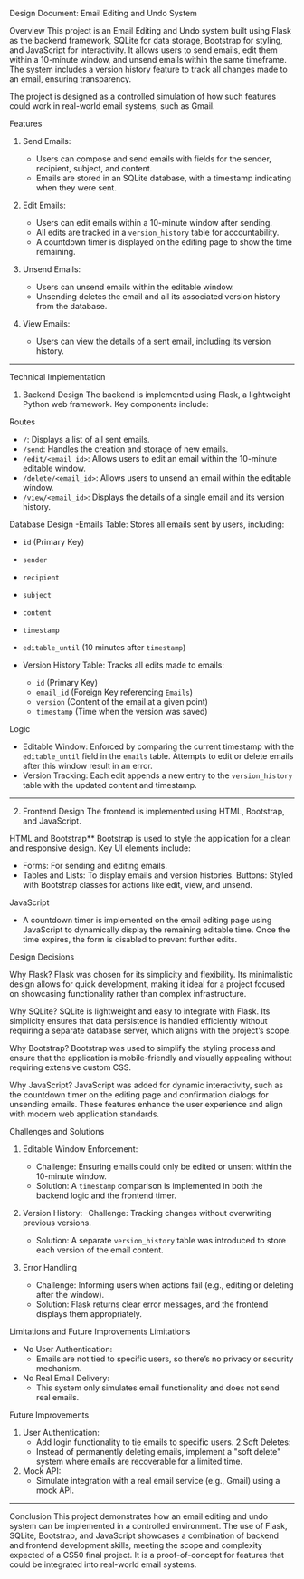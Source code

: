 Design Document: Email Editing and Undo System

Overview
This project is an Email Editing and Undo system built using Flask as the backend framework, SQLite for data storage, Bootstrap for styling, and JavaScript for interactivity. It allows users to send emails, edit them within a 10-minute window, and unsend emails within the same timeframe. The system includes a version history feature to track all changes made to an email, ensuring transparency.

The project is designed as a controlled simulation of how such features could work in real-world email systems, such as Gmail.

Features
1. Send Emails:
   - Users can compose and send emails with fields for the sender, recipient, subject, and content.
   - Emails are stored in an SQLite database, with a timestamp indicating when they were sent.

2. Edit Emails:
   - Users can edit emails within a 10-minute window after sending.
   - All edits are tracked in a `version_history` table for accountability.
   - A countdown timer is displayed on the editing page to show the time remaining.

3. Unsend Emails:
   - Users can unsend emails within the editable window.
   - Unsending deletes the email and all its associated version history from the database.

4. View Emails:
   - Users can view the details of a sent email, including its version history.

---

Technical Implementation

1. Backend Design
The backend is implemented using Flask, a lightweight Python web framework. Key components include:

Routes
- `/`: Displays a list of all sent emails.
- `/send`: Handles the creation and storage of new emails.
- `/edit/<email_id>`: Allows users to edit an email within the 10-minute editable window.
- `/delete/<email_id>`: Allows users to unsend an email within the editable window.
- `/view/<email_id>`: Displays the details of a single email and its version history.

Database Design
-Emails Table:
  Stores all emails sent by users, including:
  - `id` (Primary Key)
  - `sender`
  - `recipient`
  - `subject`
  - `content`
  - `timestamp`
  - `editable_until` (10 minutes after `timestamp`)

- Version History Table:
  Tracks all edits made to emails:
  - `id` (Primary Key)
  - `email_id` (Foreign Key referencing `Emails`)
  - `version` (Content of the email at a given point)
  - `timestamp` (Time when the version was saved)

Logic
- Editable Window: Enforced by comparing the current timestamp with the `editable_until` field in the `emails` table. Attempts to edit or delete emails after this window result in an error.
- Version Tracking: Each edit appends a new entry to the `version_history` table with the updated content and timestamp.

---

2. Frontend Design
The frontend is implemented using HTML, Bootstrap, and JavaScript.

HTML and Bootstrap**
Bootstrap is used to style the application for a clean and responsive design. Key UI elements include:
- Forms: For sending and editing emails.
- Tables and Lists: To display emails and version histories.
Buttons: Styled with Bootstrap classes for actions like edit, view, and unsend.

JavaScript
- A countdown timer is implemented on the email editing page using JavaScript to dynamically display the remaining editable time. Once the time expires, the form is disabled to prevent further edits.

Design Decisions

Why Flask?
Flask was chosen for its simplicity and flexibility. Its minimalistic design allows for quick development, making it ideal for a project focused on showcasing functionality rather than complex infrastructure.

Why SQLite?
SQLite is lightweight and easy to integrate with Flask. Its simplicity ensures that data persistence is handled efficiently without requiring a separate database server, which aligns with the project’s scope.

Why Bootstrap?
Bootstrap was used to simplify the styling process and ensure that the application is mobile-friendly and visually appealing without requiring extensive custom CSS.

Why JavaScript?
JavaScript was added for dynamic interactivity, such as the countdown timer on the editing page and confirmation dialogs for unsending emails. These features enhance the user experience and align with modern web application standards.

Challenges and Solutions
1. Editable Window Enforcement:
   - Challenge: Ensuring emails could only be edited or unsent within the 10-minute window.
   - Solution: A `timestamp` comparison is implemented in both the backend logic and the frontend timer.

2. Version History:
   -Challenge: Tracking changes without overwriting previous versions.
   - Solution: A separate `version_history` table was introduced to store each version of the email content.

3. Error Handling
   - Challenge: Informing users when actions fail (e.g., editing or deleting after the window).
   - Solution: Flask returns clear error messages, and the frontend displays them appropriately.

Limitations and Future Improvements
Limitations
- No User Authentication:
  - Emails are not tied to specific users, so there’s no privacy or security mechanism.
- No Real Email Delivery:
  - This system only simulates email functionality and does not send real emails.

Future Improvements
1. User Authentication:
   - Add login functionality to tie emails to specific users.
2.Soft Deletes:
   - Instead of permanently deleting emails, implement a "soft delete" system where emails are recoverable for a limited time.
3. Mock API:
   - Simulate integration with a real email service (e.g., Gmail) using a mock API.

---

Conclusion
This project demonstrates how an email editing and undo system can be implemented in a controlled environment. The use of Flask, SQLite, Bootstrap, and JavaScript showcases a combination of backend and frontend development skills, meeting the scope and complexity expected of a CS50 final project. It is a proof-of-concept for features that could be integrated into real-world email systems.

